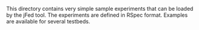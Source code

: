 This directory contains very simple sample experiments that can be loaded by the jFed tool. The experiments are defined in RSpec format. Examples are available for several testbeds.

